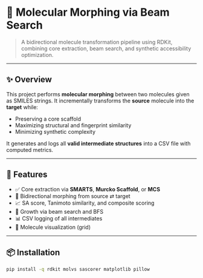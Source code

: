 # 🔬 Molecular Morphing via Beam Search
> A bidirectional molecule transformation pipeline using RDKit, combining core extraction, beam search, and synthetic accessibility optimization.

---

## ✨ Overview

This project performs **molecular morphing** between two molecules given as SMILES strings. It incrementally transforms the **source** molecule into the **target** while:
- Preserving a core scaffold
- Maximizing structural and fingerprint similarity
- Minimizing synthetic complexity

It generates and logs all **valid intermediate structures** into a CSV file with computed metrics.

---

## 🚀 Features

- ✅ Core extraction via **SMARTS**, **Murcko Scaffold**, or **MCS**
- 🔁 Bidirectional morphing from source ⇄ target
- 📈 SA score, Tanimoto similarity, and composite scoring
- 🌱 Growth via beam search and BFS
- 📊 CSV logging of all intermediates
- 🧬 Molecule visualization (grid)

---

## 📦 Installation

```bash
pip install -q rdkit molvs sascorer matplotlib pillow
